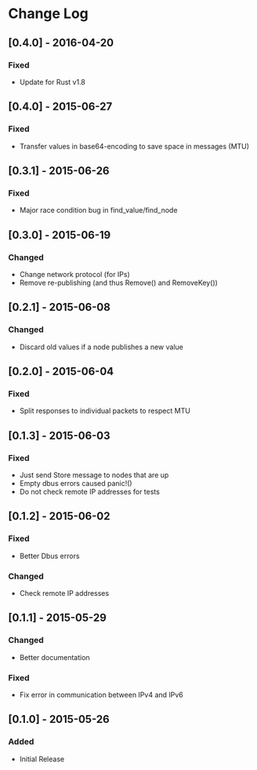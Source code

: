 # Change Log

## [0.4.0] - 2016-04-20
### Fixed
- Update for Rust v1.8

## [0.4.0] - 2015-06-27
### Fixed
- Transfer values in base64-encoding to save space in messages (MTU)

## [0.3.1] - 2015-06-26
### Fixed
- Major race condition bug in find_value/find_node

## [0.3.0] - 2015-06-19
### Changed
- Change network protocol (for IPs)
- Remove re-publishing (and thus Remove() and RemoveKey())

## [0.2.1] - 2015-06-08
### Changed
- Discard old values if a node publishes a new value

## [0.2.0] - 2015-06-04
### Fixed
- Split responses to individual packets to respect MTU

## [0.1.3] - 2015-06-03
### Fixed
- Just send Store message to nodes that are up
- Empty dbus errors caused panic!()
- Do not check remote IP addresses for tests

## [0.1.2] - 2015-06-02
### Fixed
- Better Dbus errors
### Changed
- Check remote IP addresses

## [0.1.1] - 2015-05-29
### Changed
- Better documentation
### Fixed
- Fix error in communication between IPv4 and IPv6

## [0.1.0] - 2015-05-26
### Added
- Initial Release


